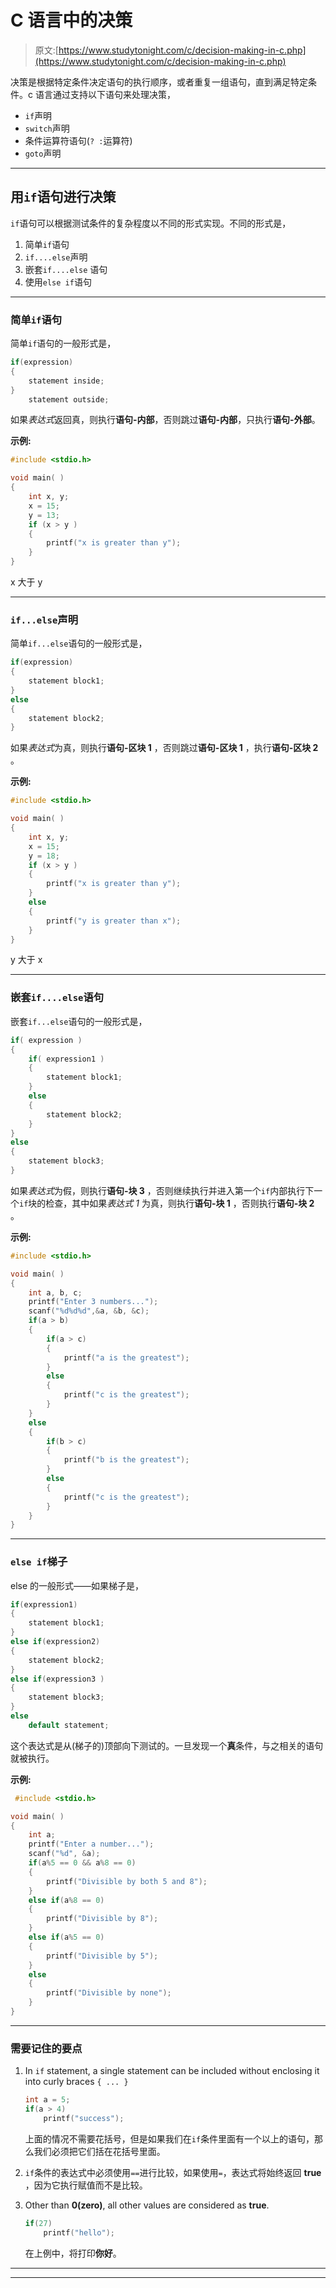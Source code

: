 # C 语言中的决策

> 原文:[https://www.studytonight.com/c/decision-making-in-c.php](https://www.studytonight.com/c/decision-making-in-c.php)

决策是根据特定条件决定语句的执行顺序，或者重复一组语句，直到满足特定条件。c 语言通过支持以下语句来处理决策，

*   `if`声明
*   `switch`声明
*   条件运算符语句(`? :`运算符)
*   `goto`声明

* * *

## 用`if`语句进行决策

`if`语句可以根据测试条件的复杂程度以不同的形式实现。不同的形式是，

1.  简单`if`语句
2.  `if....else`声明
3.  嵌套`if....else` 语句
4.  使用`else if`语句

* * *

### 简单`if`语句

简单`if`语句的一般形式是，

```cpp
if(expression)
{
    statement inside;
}
    statement outside;
```

如果*表达式*返回真，则执行**语句-内部**，否则跳过**语句-内部**，只执行**语句-外部**。

**示例:**

```cpp
#include <stdio.h>

void main( )
{
    int x, y;
    x = 15;
    y = 13;
    if (x > y )
    {
        printf("x is greater than y");
    }
}
```

x 大于 y

* * *

### `if...else`声明

简单`if...else`语句的一般形式是，

```cpp
if(expression)
{
    statement block1;
}
else
{
    statement block2;
}
```

如果*表达式*为真，则执行**语句-区块 1** ，否则跳过**语句-区块 1** ，执行**语句-区块 2** 。

**示例:**

```cpp
#include <stdio.h>

void main( )
{
    int x, y;
    x = 15;
    y = 18;
    if (x > y )
    {
        printf("x is greater than y");
    }
    else
    {
        printf("y is greater than x");
    }
}
```

y 大于 x

* * *

### 嵌套`if....else`语句

嵌套`if...else`语句的一般形式是，

```cpp
if( expression )
{
    if( expression1 )
    {
        statement block1;
    }
    else 
    {
        statement block2;
    }
}
else
{
    statement block3;
}
```

如果*表达式*为假，则执行**语句-块 3** ，否则继续执行并进入第一个`if`内部执行下一个`if`块的检查，其中如果*表达式 1* 为真，则执行**语句-块 1** ，否则执行**语句-块 2** 。

**示例:**

```cpp
#include <stdio.h>

void main( )
{
    int a, b, c;
    printf("Enter 3 numbers...");
    scanf("%d%d%d",&a, &b, &c);
    if(a > b)
    { 
        if(a > c)
        {
            printf("a is the greatest");
        }
        else 
        {
            printf("c is the greatest");
        }
    }
    else
    {
        if(b > c)
        {
            printf("b is the greatest");
        }
        else
        {
            printf("c is the greatest");
        }
    }
} 
```

* * *

### `else if`梯子

else 的一般形式——如果梯子是，

```cpp
if(expression1)
{
    statement block1;
}
else if(expression2) 
{
    statement block2;
}
else if(expression3 ) 
{
    statement block3;
}
else 
    default statement;
```

这个表达式是从(梯子的)顶部向下测试的。一旦发现一个**真**条件，与之相关的语句就被执行。

**示例:**

```cpp
 #include <stdio.h>

void main( )
{
    int a;
    printf("Enter a number...");
    scanf("%d", &a);
    if(a%5 == 0 && a%8 == 0)
    {
        printf("Divisible by both 5 and 8");
    }  
    else if(a%8 == 0)
    {
        printf("Divisible by 8");
    }
    else if(a%5 == 0)
    {
        printf("Divisible by 5");
    }
    else 
    {
        printf("Divisible by none");
    }
}
```

* * *

### 需要记住的要点

1.  In `if` statement, a single statement can be included without enclosing it into curly braces `{ ... }`

    ```cpp
    int a = 5;
    if(a > 4)
        printf("success");
    ```

    上面的情况不需要花括号，但是如果我们在`if`条件里面有一个以上的语句，那么我们必须把它们括在花括号里面。

2.  `if`条件的表达式中必须使用`==`进行比较，如果使用`=`，表达式将始终返回 **true** ，因为它执行赋值而不是比较。
3.  Other than **0(zero)**, all other values are considered as **true**.

    ```cpp
    if(27)
        printf("hello");
    ```

    在上例中，将打印**你好**。

* * *

* * *